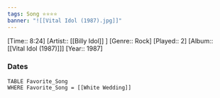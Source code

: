 ```yaml
---
tags: Song ⭐⭐⭐⭐ 
banner: "![[Vital Idol (1987).jpg]]"
---
```

[Time:: 8:24]
[Artist:: [[Billy Idol]] ]
[Genre:: Rock]
[Played:: 2]
[Album:: [[Vital Idol (1987)]]]
[Year:: 1987]
### Dates
````dataview
TABLE Favorite_Song
WHERE Favorite_Song = [[White Wedding]]
````